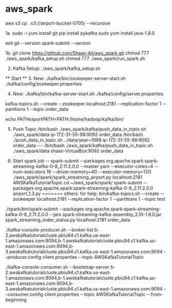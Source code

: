 # aws_spark

aws s3 cp . s3://airport-bucket-0705/ --recursive


1a. 
sudo -i
yum install git
pip install pykafka
sudo yum install java-1.8.0

exit
git --version
spark-submit --version

1b.
git clone https://github.com/Shaan-Ali/aws_spark.git
chmod 777 ./aws_spark/kafka_setup.sh
chmod 777 ./aws_spark/run_spark.sh

2. Kafka Setup:
./aws_spark/kafka_setup.sh

** Start **
3. New:
./kafka/bin/zookeeper-server-start.sh ./kafka/config/zookeeper.properties

4. New:
./kafka/bin/kafka-server-start.sh ./kafka/config/server.properties

kafka-topics.sh --create --zookeeper localhost:2181 --replication-factor 1 --partitions 1 --topic order_data

echo $PATH
export PATH=$PATH:/home/hadoop/kafka/bin/

5. Push Topic
/bin/bash ./aws_spark/kafka/push_data_in_topic.sh ./aws_spark/data ip-172-31-55-98:9092 order_data
    /bin/bash ./push_data_in_topic.sh ../data/year=1988 ip-172-31-55-98:9092 order_data
--- /bin/bash ./aws_spark/kafka/push_data_in_topic.sh ./aws_spark/data shaan-VirtualBox:9092 order_data

6. Start spark job 
-- spark-submit --packages org.apache.spark:spark-streaming-kafka-0-8_2.11:2.0.0 --master yarn --executor-cores=4 --num-executors 16 --driver-memory=4G --executor-memory=12G 
           ./aws_spark/spark/spark_streaming_airport.py localhost:2181 AWSKafkaTutorialTopic
cd ~/aws_spark/spark/
spark-submit --packages org.apache.spark:spark-streaming-kafka-0-8_2.11:2.0.0  airport_1.3.py
=======
others: for help:
bin/kafka-topics.sh --create --zookeeper localhost:2181 --replication-factor 1 --partitions 1 --topic test

./spark/bin/spark-submit --packages org.apache.spark:spark-streaming-kafka-0-8_2.11:2.0.0  --jars spark-streaming-kafka-assembly_2.10-1.6.0.jar spark_streaming_order_status.py localhost:2181 order_data

./kafka-console-producer.sh --broker-list b-2.awskafkatutorialcluste.pbiu94.c1.kafka.us-east-1.amazonaws.com:9094,b-1.awskafkatutorialcluste.pbiu94.c1.kafka.us-east-1.amazonaws.com:9094,b-3.awskafkatutorialcluste.pbiu94.c1.kafka.us-east-1.amazonaws.com:9094 --producer.config client.properties --topic AWSKafkaTutorialTopic

./kafka-console-consumer.sh --bootstrap-server b-2.awskafkatutorialcluste.pbiu94.c1.kafka.us-east-1.amazonaws.com:9094,b-1.awskafkatutorialcluste.pbiu94.c1.kafka.us-east-1.amazonaws.com:9094,b-3.awskafkatutorialcluste.pbiu94.c1.kafka.us-east-1.amazonaws.com:9094 --consumer.config client.properties --topic AWSKafkaTutorialTopic --from-beginning